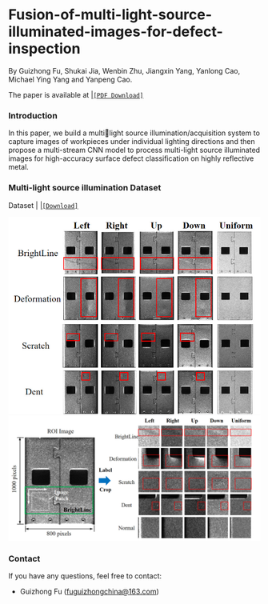 # Fusion-of-multi-light-source-illuminated-images-for-defect-inspection

By  Guizhong Fu, Shukai Jia, Wenbin Zhu, Jiangxin Yang, Yanlong Cao, Michael Ying Yang and Yanpeng Cao.

The paper is available at  |[`[PDF Download]`](https://www.sciencedirect.com/science/article/abs/pii/S088832702200276X)

### Introduction
In this paper, we build a multilight source illumination/acquisition system to capture images of workpieces under individual lighting directions and then propose a multi-stream CNN model to process multi-light source illuminated images for high-accuracy surface defect classification on highly reflective metal.

### Multi-light source illumination Dataset
Dataset |  |[`[Download]`](http://faculty.neu.edu.cn/me/songkc/Vision-based_SIS_Steel.html)


<img src="pic1.png" width="100%" height="50%">
<img src="pic2.png" width="100%" height="50%">



### Contact
If you have any questions, feel free to contact:
- Guizhong Fu (fuguizhongchina@163.com)
